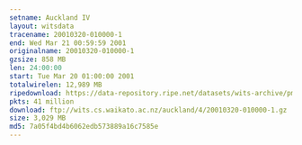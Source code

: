 ```yaml
---
setname: Auckland IV
layout: witsdata
tracename: 20010320-010000-1
end: Wed Mar 21 00:59:59 2001
originalname: 20010320-010000-1
gzsize: 858 MB
len: 24:00:00
start: Tue Mar 20 01:00:00 2001
totalwirelen: 12,989 MB
ripedownload: https://data-repository.ripe.net/datasets/wits-archive/pma/long/auck/4//20010320-010000-1.gz
pkts: 41 million
download: ftp://wits.cs.waikato.ac.nz/auckland/4/20010320-010000-1.gz
size: 3,029 MB
md5: 7a05f4bd4b6062edb573889a16c7585e
---
```


